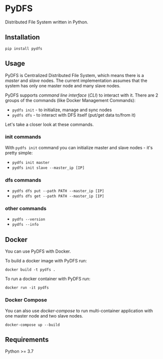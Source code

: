 # PyDFS
Distributed File System written in Python.

## Installation
```
pip install pydfs
```

## Usage
PyDFS is Centralized Distributed File System, which means there is a *master* and *slave* nodes.
The current implementation assumes that the system has only one master node and many slave nodes.

PyDFS supports *command line interface* (*CLI*) to interact with it.
There are 2 groups of the commands (like Docker Management Commands):
- `pydfs init` - to initialize, manage and sync nodes
- `pydfs dfs` - to interact with DFS itself (put/get data to/from it)

Let's take a closer look at these commands.

### init commands
With `pydfs init` command you can initialize master and slave nodes - it's pretty simple:
- `pydfs init master`
- `pydfs init slave --master_ip [IP]`

### dfs commands
- `pydfs dfs put --path PATH --master_ip [IP]`
- `pydfs dfs get --path PATH --master_ip [IP]`

### other commands
- `pydfs --version`
- `pydfs --info`

## Docker
You can use PyDFS with Docker.

To build a docker image with PyDFS run:
```docker
docker build -t pydfs .
```
<!-- TODO: push image to Docker Hub -->

To run a docker container with PyDFS run:
```
docker run -it pydfs
```

### Docker Compose
You can also use *docker-compose* to run multi-container application with one master node and two slave nodes.
```
docker-compose up --build
```

## Requirements
Python >= 3.7
